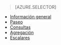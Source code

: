 > [AZURE.SELECTOR]
- [Información general](../articles/application-insights/app-analytics.md)
- [Paseo](../articles/application-insights/app-analytics-tour.md)
- [Consultas](../articles/application-insights/app-analytics-queries.md)
- [Agregación](../articles/application-insights/app-analytics-aggregations.md)
- [Escalares](../articles/application-insights/app-analytics-scalars.md)

<!---HONumber=AcomDC_0309_2016-->